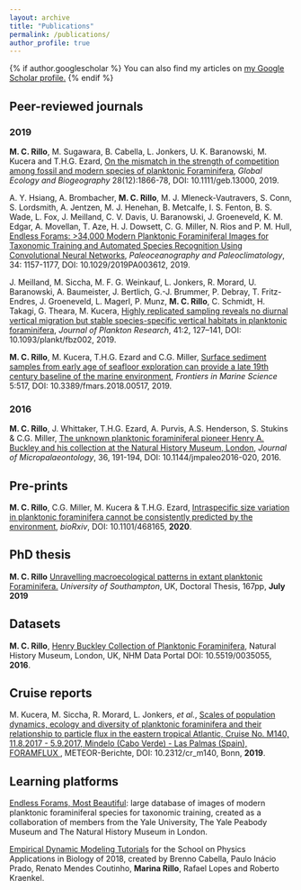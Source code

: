```yaml
---
layout: archive
title: "Publications"
permalink: /publications/
author_profile: true
---
```


{% if author.googlescholar %}
  You can also find my articles on <u><a href="{{author.googlescholar}}">my Google Scholar profile</a>.</u>
{% endif %}


## Peer-reviewed journals

### 2019

__M. C. Rillo__, M. Sugawara, B. Cabella, L. Jonkers, U. K. Baranowski, M. Kucera and T.H.G. Ezard, [On the mismatch in the strength of competition among fossil and modern species of planktonic Foraminifera](https://doi.org/10.1111/geb.13000), _Global Ecology and Biogeography_ 28(12):1866-78, DOI: 10.1111/geb.13000, 2019.  

A. Y. Hsiang, A. Brombacher, __M. C. Rillo__, M. J. Mleneck‐Vautravers, S. Conn, S. Lordsmith, A. Jentzen, M. J. Henehan, B. Metcalfe, I. S. Fenton, B. S. Wade, L. Fox, J. Meilland, C. V. Davis, U. Baranowski, J. Groeneveld, K. M. Edgar, A. Movellan, T. Aze, H. J. Dowsett, C. G. Miller, N. Rios and P. M. Hull, [Endless Forams: >34,000 Modern Planktonic Foraminiferal Images for Taxonomic Training and Automated Species Recognition Using Convolutional Neural Networks](https://doi.org/10.1029/2019PA003612), _Paleoceanography and Paleoclimatology_, 34: 1157-1177, DOI: 10.1029/2019PA003612, 2019.  

J. Meilland, M. Siccha, M. F. G. Weinkauf, L. Jonkers, R. Morard, U. Baranowski, A. Baumeister, J. Bertlich, G.-J. Brummer, P. Debray, T. Fritz-Endres, J. Groeneveld, L. Magerl, P. Munz, __M. C. Rillo__, C. Schmidt, H. Takagi, G. Theara, M. Kucera, [Highly replicated sampling reveals no diurnal vertical migration but stable species-specific vertical habitats in planktonic foraminifera](https://doi.org/10.1093/plankt/fbz002), _Journal of Plankton Research_, 41:2, 127–141, DOI: 10.1093/plankt/fbz002, 2019.  

__M. C. Rillo__, M. Kucera, T.H.G. Ezard and C.G. Miller, [Surface sediment samples from early age of seafloor exploration can provide a late 19th century baseline of the marine environment](https://doi.org/10.3389/fmars.2018.00517), _Frontiers in Marine Science_ 5:517, DOI: 10.3389/fmars.2018.00517, 2019.  

### 2016

__M. C. Rillo__, J. Whittaker, T.H.G. Ezard, A. Purvis, A.S. Henderson, S. Stukins & C.G. Miller, [The unknown planktonic foraminiferal pioneer Henry A. Buckley and his collection at the Natural History Museum, London](https://jm.copernicus.org/articles/36/191/2016/), _Journal of Micropalaeontology_, 36, 191-194, DOI: 10.1144/jmpaleo2016-020, 2016.  

## Pre-prints

__M. C. Rillo__, C.G. Miller, M. Kucera & T.H.G. Ezard, [Intraspecific size variation in planktonic foraminifera cannot be consistently predicted by the environment](https://doi.org/10.1101/468165), _bioRxiv_, DOI: 10.1101/468165, __2020__.   


## PhD thesis

__M. C. Rillo__ [Unravelling macroecological patterns in extant planktonic Foraminifera.](https://eprints.soton.ac.uk/435406/) _University of Southampton_, UK, Doctoral Thesis, 167pp, __July 2019__



## Datasets

__M. C. Rillo__, [Henry Buckley Collection of Planktonic Foraminifera](http://dx.doi.org/10.5519/0035055), Natural History Museum, London, UK, NHM Data Portal DOI: 10.5519/0035055, __2016__.  

## Cruise reports

M. Kucera, M. Siccha, R. Morard, L. Jonkers, *et al.*, [Scales of population dynamics, ecology and diversity of planktonic foraminifera and their relationship to particle flux in the eastern tropical Atlantic, Cruise No. M140, 11.8.2017 - 5.9.2017, Mindelo (Cabo Verde) - Las Palmas (Spain), FORAMFLUX ](https://doi.org/10.2312/cr_m140), 
METEOR-Berichte, DOI: 10.2312/cr_m140, Bonn, __2019__.  


## Learning platforms

[Endless Forams, Most Beautiful](http://www.endlessforams.org): large database of images of modern planktonic foraminiferal species for taxonomic training, created as a collaboration of members from the Yale University, The Yale Peabody Museum and The Natural History Museum in London.   

[Empirical Dynamic Modeling Tutorials](https://mathbio.github.io/edmTutorials/) for the School on Physics Applications in Biology of 2018, created by Brenno Cabella, Paulo Inácio Prado, Renato Mendes Coutinho, __Marina Rillo__, Rafael Lopes and Roberto Kraenkel.  
